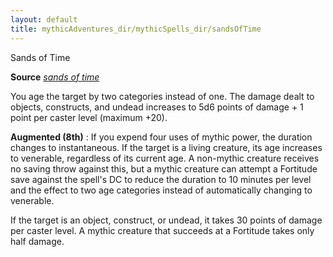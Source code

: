 ```yaml
---
layout: default
title: mythicAdventures_dir/mythicSpells_dir/sandsOfTime
---
```

Sands of Time

**Source** [_sands of time_](../ultimateMagic_dir/spells_dir/sandsOfTime#_sands-of-time)

You age the target by two categories instead of one. The damage dealt to objects, constructs, and undead increases to 5d6 points of damage + 1 point per caster level (maximum +20).

**Augmented (8th)** : If you expend four uses of mythic power, the duration changes to instantaneous. If the target is a living creature, its age increases to venerable, regardless of its current age. A non-mythic creature receives no saving throw against this, but a mythic creature can attempt a Fortitude save against the spell's DC to reduce the duration to 10 minutes per level and the effect to two age categories instead of automatically changing to venerable.

If the target is an object, construct, or undead, it takes 30 points of damage per caster level. A mythic creature that succeeds at a Fortitude takes only half damage.

